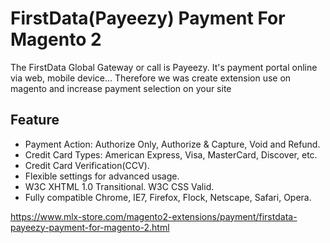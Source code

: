 # FirstData(Payeezy) Payment For Magento 2

The FirstData Global Gateway or call is Payeezy. It's payment portal online via web, mobile device... Therefore we was create extension use on magento and increase payment selection on your site

## Feature
- Payment Action: Authorize Only, Authorize & Capture, Void and Refund.
- Credit Card Types: American Express, Visa, MasterCard, Discover, etc.
- Credit Card Verification(CCV).
- Flexible settings for advanced usage.
- W3C XHTML 1.0 Transitional. W3C CSS Valid.
- Fully compatible Chrome, IE7, Firefox, Flock, Netscape, Safari, Opera.

https://www.mlx-store.com/magento2-extensions/payment/firstdata-payeezy-payment-for-magento-2.html
